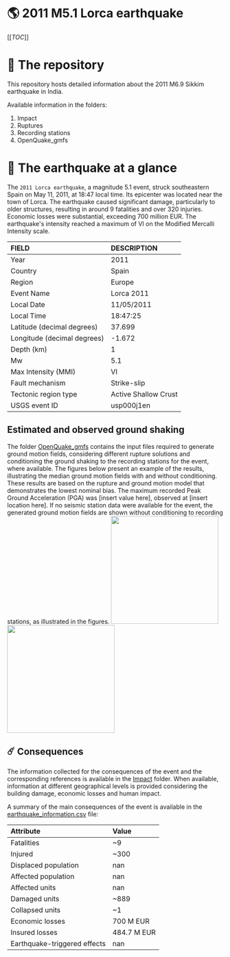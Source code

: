 # 🌎 2011 M5.1 Lorca earthquake
[[_TOC_]]

# 📂 The repository

This repository hosts detailed information about the 2011 M6.9 Sikkim earthquake in India.

Available information in the folders:

1. Impact
2. Ruptures
3. Recording stations
4. OpenQuake_gmfs


# 🚀 The earthquake at a glance 

The `2011 Lorca earthquake`, a magnitude 5.1 event, struck southeastern Spain on May 11, 2011, at 18:47 local time. Its epicenter was located near the town of Lorca. The earthquake caused significant damage, particularly to older structures, resulting in around 9 fatalities and over 320 injuries. Economic losses were substantial, exceeding 700 million EUR. The earthquake's intensity reached a maximum of VI on the Modified Mercalli Intensity scale.

| FIELD | DESCRIPTION |
|:-------|:-------------|
| Year | 2011 |
| Country | Spain |
| Region | Europe |
| Event Name | Lorca 2011 |
| Local Date | 11/05/2011 |
| Local Time | 18:47:25 |
| Latitude (decimal degrees) | 37.699 |
| Longitude (decimal degrees) | -1.672 |
| Depth (km) | 1 |
| Mw | 5.1 |
| Max Intensity (MMI) | VI |
| Fault mechanism | Strike-slip |
| Tectonic region type | Active Shallow Crust |
| USGS event ID | usp000j1en |

## Estimated and observed ground shaking

The folder [OpenQuake_gmfs](./OpenQuake_gmfs/) contains the input files required to generate ground motion fields, considering different rupture solutions and conditioning the ground shaking to the recording stations for the event, where available. The figures below present an example of the results, illustrating the median ground motion fields with and without conditioning. These results are based on the rupture and ground motion model that demonstrates the lowest nominal bias. The maximum recorded Peak Ground Acceleration (PGA) was [insert value here], observed at [insert location here]. If no seismic station data were available for the event, the generated ground motion fields are shown without conditioning to recording stations, as illustrated in the figures.
<img src="./4_OpenQuake_gmfs/median_gmf_stations_none.png" height="250">
<img src="./4_OpenQuake_gmfs/median_gmf_stations_seismic.png" height="250">

## ☄️ Consequences

The information collected for the consequences of the event and the corresponding references is available in the [Impact](./Impact) folder. When available, information at different geographical levels is provided considering the building damage, economic losses and human impact.

A summary of the main consequences of the event is available in the [earthquake_information.csv](./earthquake_information.csv) file:

| Attribute | Value |
|:-------|:-------------|
| Fatalities | ~9 |
| Injured | ~300 |
| Displaced population | nan |
| Affected population | nan |
| Affected units | nan |
| Damaged units | ~889 |
| Collapsed units | ~1 |
| Economic losses | 700 M EUR |
| Insured losses | 484.7 M EUR |
| Earthquake-triggered effects | nan |